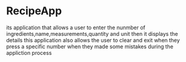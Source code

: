 # RecipeApp
its application that allows a user to enter the nunmber of ingredients,name,measurements,quantity and unit
then it displays the details
this application also allows the user to clear and exit when they press a specific number when they made some mistakes during the appliction process
